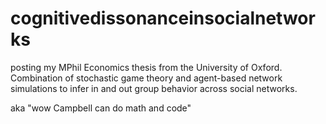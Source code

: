 # cognitivedissonanceinsocialnetworks

posting my MPhil Economics thesis from the University of Oxford.  Combination of stochastic game theory and agent-based network simulations to infer in and out group behavior across social networks.

aka "wow Campbell can do math and code"
